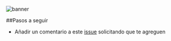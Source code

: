 ![banner](https://raw.githubusercontent.com/unamfi/Get-your-invite/master/Banner.png)

##Pasos a seguir

- Añadir un comentario a este [issue](https://github.com/unamfi/Get-your-invite/issues/1) solicitando que te agreguen
